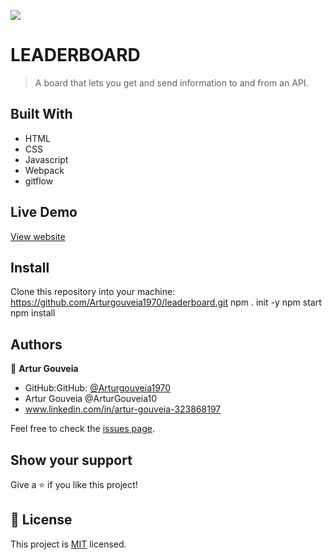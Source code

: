 ![](https://img.shields.io/badge/Microverse-blueviolet)

# LEADERBOARD

> A board that lets you get and send information to and from an API.

## Built With

- HTML
- CSS
- Javascript
- Webpack
- gitflow

## Live Demo

[View website](https://arturgouveia1970.github.io/leaderboard/)

## Install

Clone this repository into your machine:
https://github.com/Arturgouveia1970/leaderboard.git
npm . init -y
npm start
npm install

## Authors

👤 **Artur Gouveia**

- GitHub:GitHub: [@Arturgouveia1970](https://github.com/Arturgouveia1970)
- Artur Gouveia @ArturGouveia10
- www.linkedin.com/in/artur-gouveia-323868197

Feel free to check the [issues page](../../issues/).

## Show your support

Give a ⭐️ if you like this project!

## 📝 License

This project is [MIT](./MIT.md) licensed.
